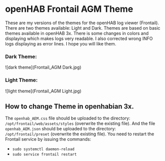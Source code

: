 # openHAB Frontail AGM Theme

These are my versions of the themes for the openHAB log viewer (Frontail).
There are two themes available: Light and Dark.
Themes are based on basic themes available in openHAB 3x. There is some changes in colors and displaying which makes logs very readable.
I also corrected wrong INFO logs displaying as error lines.
I hope you will like them.

### Dark Theme:

![dark theme](Frontail_AGM Dark.jpg)

### Light Theme:

![light theme](Frontail_AGM Light.jpg)

## How to change Theme in openhabian 3x.
The `openhab_AEM.css` file should be uploaded to the directory: `/opt/frontail/web/assets/styles` (overwrite the existing file).
And the file `openhab_AEM.json` should be uploaded to the directory: `/opt/frontail/preset` (overwrite the existing file).
You need to restart the Frontail service by issuing the commands:
- `sudo systemctl daemon-reload`
- `sudo service frontail restart`
